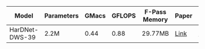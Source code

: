 | Model     |   Parameters  |   GMacs   |   GFLOPS  |   F-Pass Memory   |   Paper | Code |   Type  |
|-----------|---------------|-----------|-----------|-------------------|---------|------|---------|
| HarDNet-DWS-39   |      2.2M         |     0.44      |     0.88      |        29.77MB           | [Link](https://drive.google.com/file/d/1_QFqasN4UEIzv5ku5JIzSHXH5JFrIkzF/view?usp=sharing) | [Code](https://github.com/PingoLH/Pytorch-HarDNet) | Classification |
